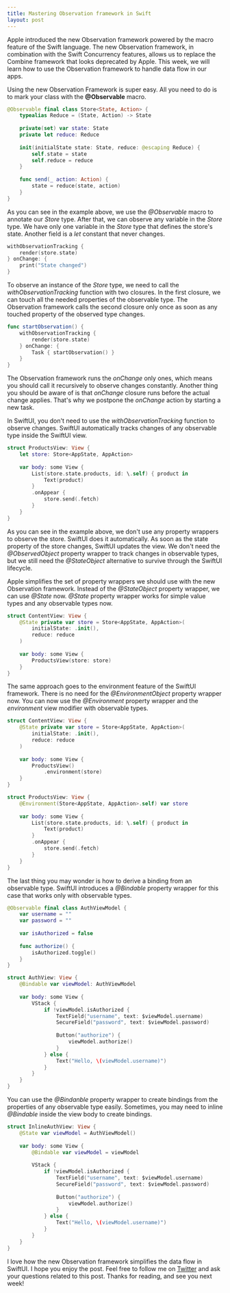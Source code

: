 ```yaml
---
title: Mastering Observation framework in Swift
layout: post
---
```


Apple introduced the new Observation framework powered by the macro feature of the Swift language. The new Observation framework, in combination with the Swift Concurrency features, allows us to replace the Combine framework that looks deprecated by Apple. This week, we will learn how to use the Observation framework to handle data flow in our apps.

Using the new Observation Framework is super easy. All you need to do is to mark your class with the **@Observable** macro.

```swift
@Observable final class Store<State, Action> {
    typealias Reduce = (State, Action) -> State
    
    private(set) var state: State
    private let reduce: Reduce
    
    init(initialState state: State, reduce: @escaping Reduce) {
        self.state = state
        self.reduce = reduce
    }
    
    func send(_ action: Action) {
        state = reduce(state, action)
    }
}
```

As you can see in the example above, we use the *@Observable* macro to annotate our *Store* type. After that, we can observe any variable in the *Store* type. We have only one variable in the *Store* type that defines the store's state. Another field is a *let* constant that never changes.

```swift
withObservationTracking {
    render(store.state)
} onChange: {
    print("State changed")
}
```

To observe an instance of the *Store* type, we need to call the *withObservationTracking* function with two closures. In the first closure, we can touch all the needed properties of the observable type. The Observation framework calls the second closure only once as soon as any touched property of the observed type changes.

```swift
func startObservation() {
    withObservationTracking {
        render(store.state)
    } onChange: {
        Task { startObservation() }
    }
}
```

The Observation framework runs the *onChange* only ones, which means you should call it recursively to observe changes constantly. Another thing you should be aware of is that *onChange* closure runs before the actual change applies. That's why we postpone the *onChange* action by starting a new task.

In SwiftUI, you don't need to use the *withObservationTracking* function to observe changes. SwiftUI automatically tracks changes of any observable type inside the SwiftUI view.

```swift
struct ProductsView: View {
    let store: Store<AppState, AppAction>
    
    var body: some View {
        List(store.state.products, id: \.self) { product in
            Text(product)
        }
        .onAppear {
            store.send(.fetch)
        }
    }
}
```

As you can see in the example above, we don't use any property wrappers to observe the store. SwiftUI does it automatically. As soon as the state property of the store changes, SwiftUI updates the view. We don't need the *@ObservedObject* property wrapper to track changes in observable types, but we still need the *@StateObject* alternative to survive through the SwiftUI lifecycle.

Apple simplifies the set of property wrappers we should use with the new Observation framework. Instead of the *@StateObject* property wrapper, we can use *@State* now. *@State* property wrapper works for simple value types and any observable types now.

```swift
struct ContentView: View {
    @State private var store = Store<AppState, AppAction>(
        initialState: .init(),
        reduce: reduce
    )
    
    var body: some View {
        ProductsView(store: store)
    }
}
```

The same approach goes to the environment feature of the SwiftUI framework. There is no need for the *@EnvironmentObject* property wrapper now. You can now use the *@Environment* property wrapper and the *environment* view modifier with observable types.

```swift
struct ContentView: View {
    @State private var store = Store<AppState, AppAction>(
        initialState: .init(),
        reduce: reduce
    )
    
    var body: some View {
        ProductsView()
            .environment(store)
    }
}

struct ProductsView: View {
    @Environment(Store<AppState, AppAction>.self) var store
    
    var body: some View {
        List(store.state.products, id: \.self) { product in
            Text(product)
        }
        .onAppear {
            store.send(.fetch)
        }
    }
}
```

The last thing you may wonder is how to derive a binding from an observable type. SwiftUI introduces a *@Bindable* property wrapper for this case that works only with observable types.

```swift
@Observable final class AuthViewModel {
    var username = ""
    var password = ""
    
    var isAuthorized = false
    
    func authorize() {
        isAuthorized.toggle()
    }
}

struct AuthView: View {
    @Bindable var viewModel: AuthViewModel
    
    var body: some View {
        VStack {
            if !viewModel.isAuthorized {
                TextField("username", text: $viewModel.username)
                SecureField("password", text: $viewModel.password)
                
                Button("authorize") {
                    viewModel.authorize()
                }
            } else {
                Text("Hello, \(viewModel.username)")
            }
        }
    }
}
```

You can use the *@Bindanble* property wrapper to create bindings from the properties of any observable type easily. Sometimes, you may need to inline *@Bindable* inside the view body to create bindings.

```swift
struct InlineAuthView: View {
    @State var viewModel = AuthViewModel()
    
    var body: some View {
        @Bindable var viewModel = viewModel
        
        VStack {
            if !viewModel.isAuthorized {
                TextField("username", text: $viewModel.username)
                SecureField("password", text: $viewModel.password)
                
                Button("authorize") {
                    viewModel.authorize()
                }
            } else {
                Text("Hello, \(viewModel.username)")
            }
        }
    }
}
```

I love how the new Observation framework simplifies the data flow in SwiftUI. I hope you enjoy the post. Feel free to follow me on [Twitter](https://twitter.com/mecid) and ask your questions related to this post. Thanks for reading, and see you next week!
